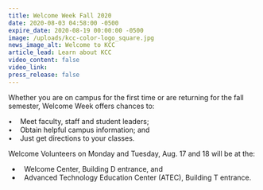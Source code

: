 ```yaml
---
title: Welcome Week Fall 2020
date: 2020-08-03 04:58:00 -0500
expire_date: 2020-08-19 00:00:00 -0500
image: /uploads/kcc-color-logo_square.jpg
news_image_alt: Welcome to KCC
article_lead: Learn about KCC
video_content: false
video_link:
press_release: false
---
```


Whether you are on campus for the first time or are returning for the fall semester, Welcome Week offers chances to:

• &nbsp; &nbsp;Meet faculty, staff and student leaders;<br>• &nbsp; &nbsp;Obtain helpful campus information; and<br>• &nbsp; &nbsp;Just get directions to your classes.&nbsp;

Welcome Volunteers on Monday and Tuesday, Aug. 17 and 18 will be at the:

* &nbsp; Welcome Center, Building D entrance, and
* &nbsp; Advanced Technology Education Center (ATEC), Building T entrance.<br>&nbsp;